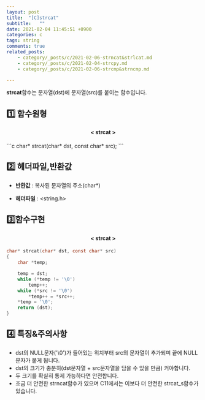 ```yaml
---
layout: post
title:  "[C]strcat"
subtitle:   ""
date: 2021-02-04 11:45:51 +0900
categories: c
tags: string
comments: true
related_posts:
    - category/_posts/c/2021-02-06-strncat&strlcat.md
    - category/_posts/c/2021-02-04-strcpy.md
    - category/_posts/c/2021-02-06-strcmp&strncmp.md

---
```


**strcat**함수는 문자열(dst)에 문자열(src)를 붙이는 함수입니다.

## 1️⃣ 함수원형
<h4 align="middle">&#60; strcat &#62;</h4>
```c
char* strcat(char* dst, const char* src);
```

## 2️⃣ 헤더파일,반환값
* **반환값** : 복사된 문자열의 주소(char*)

* **헤더파일** : &lt;string.h&gt;


## 3️⃣함수구현
<h4 align="middle">&#60; strcat &#62;</h4>

```c
char* strcat(char* dst, const char* src)
{
    char *temp;

    temp = dst;
    while (*temp != '\0')
        temp++;
    while (*src != '\0')
        *temp++ = *src++;
    *temp = '\0';
    return (dst);
}
```

## 4️⃣ 특징&주의사항
* dst의 NULL문자('\0')가 들어있는 위치부터 src의 문자열이 추가되며 끝에 NULL문자가 붙게 됩니다.
* dst의 크기가 충분히(dst문자열 + src문자열을 담을 수 있을 만큼) 커야합니다.
* 두 크기를 확실히 통제 가능하다면 안전합니다.
* 조금 더 안전한 strncat함수가 있으며 C11에서는 이보다 더 안전한 strcat_s함수가 있습니다.